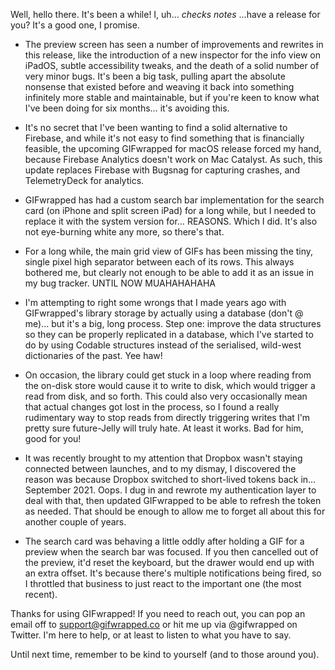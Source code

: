Well, hello there. It's been a while! I, uh… *checks notes* …have a release for you? It's a good one, I promise.

- The preview screen has seen a number of improvements and rewrites in this release, like the introduction of a new inspector for the info view on iPadOS, subtle accessibility tweaks, and the death of a solid number of very minor bugs. It's been a big task, pulling apart the absolute nonsense that existed before and weaving it back into something infinitely more stable and maintainable, but if you're keen to know what I've been doing for six months… it's avoiding this.

- It's no secret that I've been wanting to find a solid alternative to Firebase, and while it's not easy to find something that is financially feasible, the upcoming GIFwrapped for macOS release forced my hand, because Firebase Analytics doesn't work on Mac Catalyst. As such, this update replaces Firebase with Bugsnag for capturing crashes, and TelemetryDeck for analytics.

- GIFwrapped has had a custom search bar implementation for the search card (on iPhone and split screen iPad) for a long while, but I needed to replace it with the system version for… REASONS. Which I did. It's also not eye-burning white any more, so there's that.

- For a long while, the main grid view of GIFs has been missing the tiny, single pixel high separator between each of its rows. This always bothered me, but clearly not enough to be able to add it as an issue in my bug tracker. UNTIL NOW MUAHAHAHAHA

- I'm attempting to right some wrongs that I made years ago with GIFwrapped's library storage by actually using a database (don't @ me)… but it's a big, long process. Step one: improve the data structures so they can be properly replicated in a database, which I've started to do by using Codable structures instead of the serialised, wild-west dictionaries of the past. Yee haw!

- On occasion, the library could get stuck in a loop where reading from the on-disk store would cause it to write to disk, which would trigger a read from disk, and so forth. This could also very occasionally mean that actual changes got lost in the process, so I found a really rudimentary way to stop reads from directly triggering writes that I'm pretty sure future-Jelly will truly hate. At least it works. Bad for him, good for you!

- It was recently brought to my attention that Dropbox wasn't staying connected between launches, and to my dismay, I discovered the reason was because Dropbox switched to short-lived tokens back in… September 2021. Oops. I dug in and rewrote my authentication layer to deal with that, then updated GIFwrapped to be able to refresh the token as needed. That should be enough to allow me to forget all about this for another couple of years.

- The search card was behaving a little oddly after holding a GIF for a preview when the search bar was focused. If you then cancelled out of the preview, it'd reset the keyboard, but the drawer would end up with an extra offset. It's because there's multiple notifications being fired, so I throttled that business to just react to the important one (the most recent).

Thanks for using GIFwrapped! If you need to reach out, you can pop an email off to support@gifwrapped.co or hit me up via @gifwrapped on Twitter. I'm here to help, or at least to listen to what you have to say.

Until next time, remember to be kind to yourself (and to those around you).
